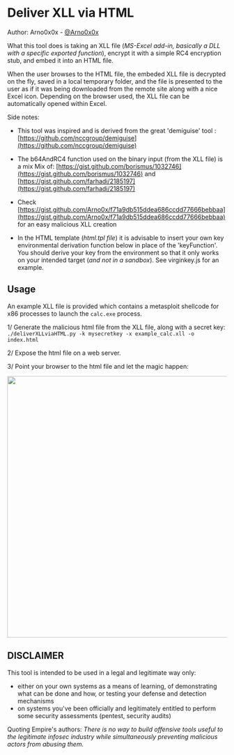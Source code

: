 Deliver XLL via HTML
============

Author: Arno0x0x - [@Arno0x0x](http://twitter.com/Arno0x0x)

What this tool does is taking an XLL file (*MS-Excel add-in, basically a DLL with a specific exported function*), encrypt it with a simple RC4 encryption stub, and embed it into an HTML file.

When the user browses to the HTML file, the embeded XLL file is decrypted on the fly, saved in a local temporary folder, and the file is presented to the user as if it was being downloaded from the remote site along with a nice Excel icon. Depending on the browser used, the XLL file can be automatically opened within Excel.

Side notes:
- This tool was inspired and is derived from the great 'demiguise' tool : [https://github.com/nccgroup/demiguise](https://github.com/nccgroup/demiguise)

- The b64AndRC4 function used on the binary input (from the XLL file) is a mix Mix of:
[https://gist.github.com/borismus/1032746](https://gist.github.com/borismus/1032746) and [https://gist.github.com/farhadi/2185197](https://gist.github.com/farhadi/2185197)

- Check [https://gist.github.com/Arno0x/f71a9db515ddea686ccdd77666bebbaa](https://gist.github.com/Arno0x/f71a9db515ddea686ccdd77666bebbaa) for an easy malicious XLL creation

- In the HTML template (*html.tpl file*) it is advisable to insert your own key environmental derivation function below in place
of the 'keyFunction'. You should derive your key from the environment so that it only works on your intended target (*and not in a sandbox*).
See virginkey.js for an example.

Usage
----------------------

An example XLL file is provided which contains a metasploit shellcode for x86 processes to launch the `calc.exe` process.

1/ Generate the malicious html file from the XLL file, along with a secret key:
`./deliverXLLviaHTML.py -k mysecretkey -x example_calc.xll -o index.html`

2/ Expose the html file on a web server.

3/ Point your browser to the html file and let the magic happen:

<img src="https://dl.dropboxusercontent.com/s/d53j2yev8itwu4e/deliverXLLviaHTML.jpg?dl=0" width="600">

DISCLAIMER
----------------
This tool is intended to be used in a legal and legitimate way only:
  - either on your own systems as a means of learning, of demonstrating what can be done and how, or testing your defense and detection mechanisms
  - on systems you've been officially and legitimately entitled to perform some security assessments (pentest, security audits)

Quoting Empire's authors:
*There is no way to build offensive tools useful to the legitimate infosec industry while simultaneously preventing malicious actors from abusing them.*